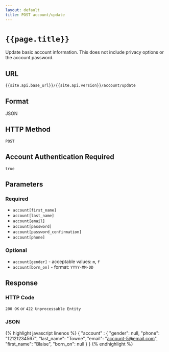 ```yaml
---
layout: default
title: POST account/update
---
```

# `{{page.title}}`

Update basic account information.  This does not include privacy options or the account password.

## URL

`{{site.api.base_url}}/{{site.api.version}}/account/update`

## Format

JSON

## HTTP Method

`POST`

## Account Authentication Required

`true`
## Parameters

### Required

* `account[first_name]`
* `account[last_name]`
* `account[email]`
* `account[password]`
* `account[password_confirmation]`
* `account[phone]`

### Optional

* `account[gender]` - acceptable values: `m`, `f`
* `account[born_on]` - format: `YYYY-MM-DD`

## Response

### HTTP Code

`200 OK` or `422 Unprocessable Entity`

### JSON

{% highlight javascript linenos %}
{
  "account" : {
    "gender": null,
    "phone": "12121234567",
    "last_name": "Towne",
    "email": "account-5@email.com",
    "first_name": "Blaise",
    "born_on": null
  }
}
{% endhighlight %}